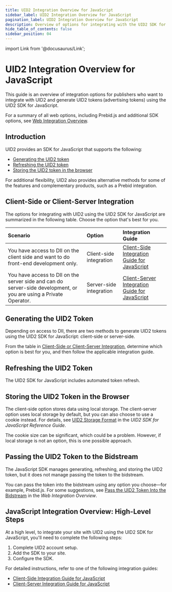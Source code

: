 ```yaml
---
title: UID2 Integration Overview for JavaScript
sidebar_label: UID2 Integration Overview for JavaScript
pagination_label: UID2 Integration Overview for JavaScript
description: Overview of options for integrating with the UID2 SDK for JavaScript as part of your UID2 implementation.
hide_table_of_contents: false
sidebar_position: 04
---
```


import Link from '@docusaurus/Link';

# UID2 Integration Overview for JavaScript

This guide is an overview of integration options for publishers who want to integrate with UID2 and generate <Link href="../ref-info/glossary-uid#gl-uid2-token">UID2 tokens</Link> (advertising tokens) using the UID2 SDK for JavaScript.

For a summary of all web options, including Prebid.js and additional SDK options, see [Web Integration Overview](integration-options-publisher-web.md).

## Introduction

UID2 provides an SDK for JavaScript that supports the following:

- [Generating the UID2 token](#generating-the-uid2-token)
- [Refreshing the UID2 token](#refreshing-the-uid2-token)
- [Storing the UID2 token in the browser](#storing-the-uid2-token-in-the-browser)

For additional flexibility, UID2 also provides alternative methods for some of the features and complementary products, such as a Prebid integration.

## Client-Side or Client-Server Integration

The options for integrating with UID2 using the UID2 SDK for JavaScript are summarized in the following table. Choose the option that's best for you.

| Scenario | Option | Integration Guide |
| :--- | :--- | :--- |
| You have access to DII on the client side and want to do front-end development only. | Client-side integration | [Client-Side Integration Guide for JavaScript](integration-javascript-client-side.md) |
| You have access to DII on the server side and can do server-side development, or you are using a <Link href="../ref-info/glossary-uid#gl-private-operator">Private Operator</Link>. | Server-side integration | [Client-Server Integration Guide for JavaScript](integration-javascript-client-server.md) |

## Generating the UID2 Token

Depending on access to <Link href="../ref-info/glossary-uid#gl-dii">DII</Link>, there are two methods to generate UID2 tokens using the UID2 SDK for JavaScript: client-side or server-side.

From the table in [Client-Side or Client-Server Integration](#client-side-or-client-server-integration), determine which option is best for you, and then follow the applicable integration guide.

## Refreshing the UID2 Token

The UID2 SDK for JavaScript includes automated token refresh.

## Storing the UID2 Token in the Browser
<!-- GWH check corresponding (not identical) section in integration-prebid.md, integration-prebid-client-side.md, integration-prebid-client-side.md, for consistency -->

The client-side option stores data using local storage. The client-server option uses local storage by default, but you can also choose to use a cookie instead. For details, see [UID2 Storage Format](../sdks/sdk-ref-javascript.md#uid2-storage-format) in the *UID2 SDK for JavaScript Reference Guide*.

The cookie size can be significant, which could be a problem. However, if local storage is not an option, this is one possible approach.

## Passing the UID2 Token to the Bidstream

The JavaScript SDK manages generating, refreshing, and storing the UID2 token, but it does not manage passing the token to the <Link href="../ref-info/glossary-uid#gl-bidstream">bidstream</Link>.

You can pass the token into the bidstream using any option you choose&#8212;for example, Prebid.js. For some suggestions, see [Pass the UID2 Token Into the Bidstream](integration-options-publisher-web.md#pass-the-uid2-token-into-the-bidstream) in the *Web Integration Overview*.

## JavaScript Integration Overview: High-Level Steps

At a high level, to integrate your site with UID2 using the UID2 SDK for JavaScript, you'll need to complete the following steps:

1. Complete UID2 account setup.
1. Add the SDK to your site.
1. Configure the SDK.

For detailed instructions, refer to one of the following integration guides:

- [Client-Side Integration Guide for JavaScript](integration-javascript-client-side.md)
- [Client-Server Integration Guide for JavaScript](integration-javascript-client-server.md)
